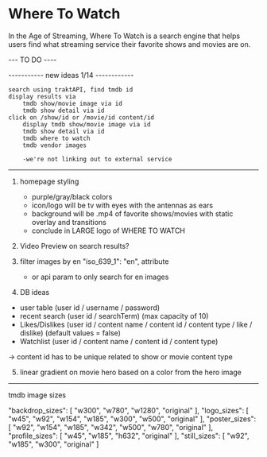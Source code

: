 # Where To Watch
In the Age of Streaming, Where To Watch is a search engine that helps users find what streaming service their favorite shows and movies are on.


--- TO DO ----

----------- new ideas 1/14 ------------

    search using traktAPI, find tmdb id
    display results via
        tmdb show/movie image via id
        tmdb show detail via id
    click on /show/id or /movie/id content/id
        display tmdb show/movie image via id
        tmdb show detail via id
        tmdb where to watch
        tmdb vendor images

        -we're not linking out to external service


-----------------------------------------

1. homepage styling
    - purple/gray/black colors
    - icon/logo will be tv with eyes with the antennas as ears
    - background will be .mp4 of favorite shows/movies with static overlay and transitions
    - conclude in LARGE logo of WHERE TO WATCH

2. Video Preview on search results?

3. filter images by en "iso_639_1": "en", attribute
    - or api param to only search for en images

4. DB ideas
  - user table (user id / username / password)
  - recent search (user id / searchTerm) (max capacity of 10)
  - Likes/Dislikes (user id / content name / content id / content type / like / dislike) (default values = false)
  - Watchlist (user id / content name / content id / content type) 

  -> content id has to be unique related to show or movie content type

5. linear gradient on movie hero based on a color from the hero image

---------------------
tmdb image sizes

"backdrop_sizes": [
  "w300",
  "w780",
  "w1280",
  "original"
],
"logo_sizes": [
  "w45",
  "w92",
  "w154",
  "w185",
  "w300",
  "w500",
  "original"
],
"poster_sizes": [
  "w92",
  "w154",
  "w185",
  "w342",
  "w500",
  "w780",
  "original"
],
"profile_sizes": [
  "w45",
  "w185",
  "h632",
  "original"
],
"still_sizes": [
  "w92",
  "w185",
  "w300",
  "original"
]